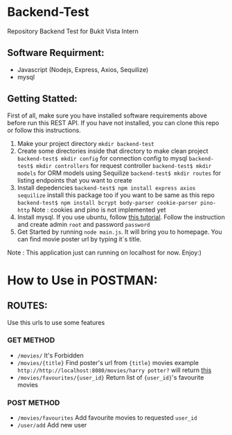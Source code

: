 # Backend-Test
Repository Backend Test for Bukit Vista Intern

## Software Requirment:
- Javascript (Nodejs, Express, Axios, Sequilize)
- mysql

## Getting Statted:
First of all, make sure you have installed software requirements above before run this REST API. If you have not installed, you can clone this repo or follow this instructions.
1. Make your project directory `mkdir backend-test`
2. Create some directories inside that directory to make clean project
`backend-test$ mkdir config` for connection config to mysql
`backend-test$ mkdir controllers` for request controller
`backend-test$ mkdir models` for ORM models using Sequilize
`backend-test$ mkdir routes` for listing endpoints that you want to create
3. Install depedencies
`backend-test$ npm install express axios sequilize`
install this package too if you want to be same as this repo
`backend-test$ npm install bcrypt body-parser cookie-parser pino-http`
Note : cookies and pino is not implemented yet
4. Install mysql. If you use ubuntu, follow [this tutorial](https://www.digitalocean.com/community/tutorials/how-to-install-mysql-on-ubuntu-20-04). Follow the instruction and create admin `root` and password `password`
5. Get Started by running `node main.js`. It will bring you to homepage. You can find movie poster url by typing it`s title.


Note : This application just can running on localhost for now. Enjoy:)

# How to Use in POSTMAN:
## ROUTES:
Use this urls to use some features

### GET METHOD
- `/movies/` It's Forbidden
- `/movies/{title}` Find poster's url from `{title}` movies
example `http://http://localhost:8080/movies/harry potter?` will return [this](https://m.media-amazon.com/images/M/MV5BMGVmMWNiMDktYjQ0Mi00MWIxLTk0N2UtN2ZlYTdkN2IzNDNlXkEyXkFqcGdeQXVyODE5NzE3OTE@._V1_SX300.jpg)
- `/movies/favourites/{user_id}` Return list of `{user_id}`'s favourite movies

### POST METHOD
- `/movies/favourites` Add favourite movies to requested `user_id`
- `/user/add` Add new user
